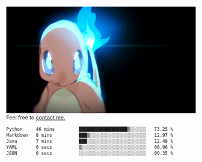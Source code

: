 [gif]: https://raw.githubusercontent.com/uysalserkan/uysalserkan/master/charmander-2.gif

![gif]
Feel free to [contact me.](mailto:uysalserkan08@gmail.com)
<!--
<div align="center">
<p>Profile Visitor Counter</p>
<img src="https://profile-counter.glitch.me/uysalserkan/count.svg" alt="hit counter" align="center">
</div>
-->
<!--START_SECTION:waka-->

```text
Python     46 mins         ██████████████████▒░░░░░░   73.25 %
Markdown   8 mins          ███▒░░░░░░░░░░░░░░░░░░░░░   12.97 %
Java       7 mins          ███░░░░░░░░░░░░░░░░░░░░░░   12.48 %
YAML       0 secs          ▒░░░░░░░░░░░░░░░░░░░░░░░░   00.96 %
JSON       0 secs          ░░░░░░░░░░░░░░░░░░░░░░░░░   00.35 %
```

<!--END_SECTION:waka-->

